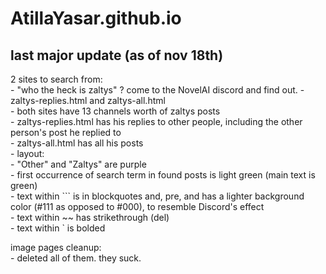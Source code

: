 # AtillaYasar.github.io

## last major update (as of nov 18th)
2 sites to search from:  
    - "who the heck is zaltys" ? come to the NovelAI discord and find out.
    - zaltys-replies.html and zaltys-all.html  
    - both sites have 13 channels worth of zaltys posts  
    - zaltys-replies.html has his replies to other people, including the other person's post he replied to  
    - zaltys-all.html has all his posts  
    - layout:  
        - "Other" and "Zaltys" are purple  
        - first occurrence of search term in found posts is light green (main text is green)  
        - text within ``` is in blockquotes and, pre, and has a lighter background color (#111 as opposed to #000), to resemble Discord's effect  
        - text within ~~ has strikethrough (del)  
        - text within ` is bolded  
  
image pages cleanup:  
    - deleted all of them. they suck.  
